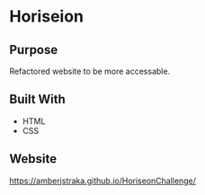 # Horiseion

## Purpose
Refactored website to be more accessable. 

## Built With
* HTML
* CSS

## Website
https://amberjstraka.github.io/HoriseonChallenge/
